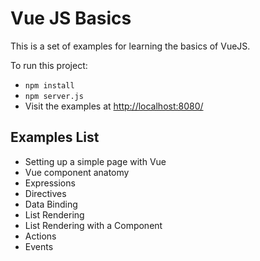 # Vue JS Basics

This is a set of examples for learning the basics of VueJS.

To run this project:
 - `npm install`
 - `npm server.js`
 - Visit the examples at [http://localhost:8080/](http://localhost:8080/)
 

## Examples List

- Setting up a simple page with Vue
- Vue component anatomy
- Expressions
- Directives
- Data Binding
- List Rendering
- List Rendering with a Component
- Actions
- Events